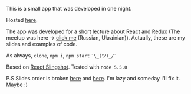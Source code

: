 This is a small app that was developed in one night.

Hosted [here](http://itkpi.github.io/jsug/share/1-react/1-ivan-stetsenko-react-redux/).

The app was developed for a short lecture about React and Redux (The meetup was here -> [click me](http://dou.ua/calendar/10102/) (Russian, Ukrainian)). Actually, these are my slides and examples of code.

As always, `clone`, `npm i`, `npm start` `¯\_(ツ)_/¯`

Based on [React Slingshot](https://github.com/coryhouse/react-slingshot). Tested with `node 5.5.0`

P.S Slides order is broken [here](https://github.com/firec0der/kpi-jsug-react-redux/tree/master/src/constants/slides) and [here](https://github.com/firec0der/kpi-jsug-react-redux/blob/master/src/constants/slides.js#L38-L54). I'm lazy and someday I'll fix it. Maybe :)
